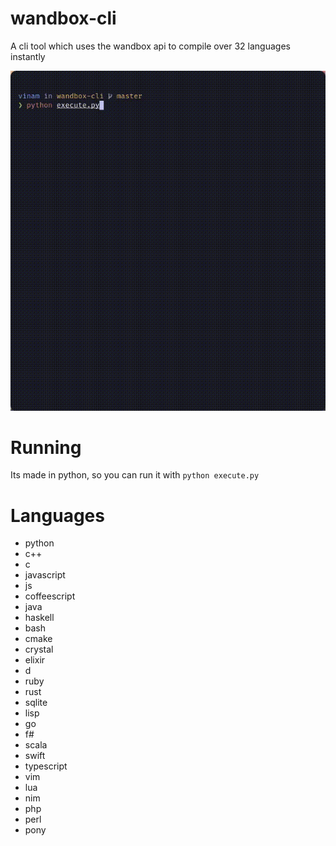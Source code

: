 # wandbox-cli
A cli tool which uses the wandbox api to compile over 32 languages instantly

![](wandbox-cli-prev.gif)

# Running
Its made in python, so you can run it with `python execute.py`

# Languages
- python
- c++
- c
- javascript
- js
- coffeescript
- java
- haskell
- bash
- cmake
- crystal
- elixir
- d
- ruby
- rust
- sqlite
- lisp
- go
- f#
- scala
- swift
- typescript
- vim
- lua
- nim
- php
- perl
- pony

